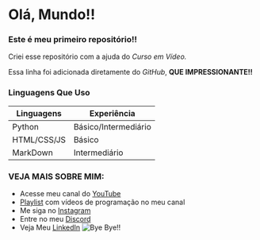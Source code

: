 # Olá, Mundo!!

### Este é meu **primeiro repositório!!**
Criei esse repositório com a ajuda do *_Curso em Vídeo._*

Essa linha foi adicionada diretamente do _GitHub_, **QUE IMPRESSIONANTE!!**

###  Linguagens Que Uso 
| Linguagens | Experiência |
| --- | ---
| Python | Básico/Intermediário |
| HTML/CSS/JS | Básico |
| MarkDown | Intermediário |

### VEJA MAIS SOBRE MIM:


   * Acesse meu canal do [YouTube](https://youtube.com/gamesantos)
* [Playlist](https://www.youtube.com/playlist?list=PLgjMn24Q0KieV-qjUQuhPn4DWmU5DUsAJ) com vídeos de programação no meu canal 
 * Me siga no [Instagram](https://instagram.com/pedro_henriquebraga)
 * Entre no meu [Discord](https://discord.gg/626zVxa)
 * Veja Meu [LinkedIn](https://www.linkedin.com/in/pedro-henrique-3214251a4)
![Bye Bye!!](https://user-images.githubusercontent.com/62728884/78843508-576f5680-79d9-11ea-9f55-b618848ae94d.gif)
